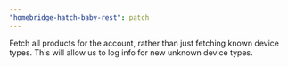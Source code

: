 ```yaml
---
"homebridge-hatch-baby-rest": patch
---
```


Fetch all products for the account, rather than just fetching known device types. This will allow us to log info for new unknown device types.
